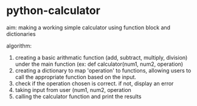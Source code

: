 # python-calculator
aim:
making a working simple calculator using function block and dictionaries

algorithm:
1. creating a basic arithmatic function (add, subtract, multiply, division) under the main function (ex: def calculator(num1, num2, operation)
2. creating a dictionary to map 'operation' to functions, allowing users to call the appropriate function based on the input.
3. check if the operation chosen is correct. if not, display an error
4. taking input from user (num1, num2, operation
5. calling the calculator function and print the results
